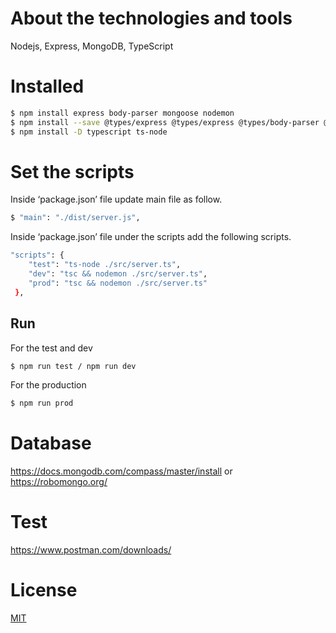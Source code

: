 # About the technologies and tools
Nodejs, Express, MongoDB, TypeScript
# Installed
```bash
$ npm install express body-parser mongoose nodemon
$ npm install --save @types/express @types/express @types/body-parser @types/mongoose @types/nodemon
$ npm install -D typescript ts-node
```

# Set the scripts
Inside ‘package.json’ file update main file as follow.
```bash
$ "main": "./dist/server.js",
```
Inside ‘package.json’ file under the scripts add the following scripts.
```bash
"scripts": {
    "test": "ts-node ./src/server.ts",
    "dev": "tsc && nodemon ./src/server.ts",
    "prod": "tsc && nodemon ./src/server.ts"
 },
```
## Run
For the test and dev
```bash
$ npm run test / npm run dev
```
For the production
```bash
$ npm run prod
```
# Database
https://docs.mongodb.com/compass/master/install
or 
https://robomongo.org/
#  Test
https://www.postman.com/downloads/
# License
[MIT](https://choosealicense.com/licenses/mit/)
